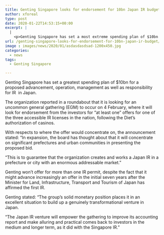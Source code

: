 ```yaml
---
title: Genting Singapore looks for endorsement for 10bn Japan IR budget
author: xforeal 
type: post
date: 2020-01-22T14:53:15+00:00
excerpt: |
  |
    <p>Genting Singapore has set a most extreme spending plan of $10bn for a proposed advancement, operation,&nbsp;management or potentially responsibility for IR&nbsp; in Japan </p>
url: /genting-singapore-looks-for-endorsement-for-10bn-japan-ir-budget/
image : images/news/2020/01/asdasdasdsad-1200x450.jpg
categories:
  - news
tags:
  - Genting Singapore

---
```

<span style="font-weight: 400;">Genting Singapore has set a greatest spending plan of $10bn for a proposed advancement, operation, </span><span style="font-weight: 400;">management as well as responsibility for IR  in Japan. </span>

<span style="font-weight: 400;">The organization reported in a roundabout that it is looking for an uncommon general gathering (EGM) to occur on 4 February, where it will look for endorsement from the investors for “at least one” offers for one of the three accessible IR licenses in the nation, following the Diet’s authorization of casinos.</span>

<span style="font-weight: 400;">With respects to where the offer would concentrate on, the announcement stated: “In expansion, the board has thought about that it will concentrate on significant prefectures and urban communities in presenting the proposed bid.</span>

<span style="font-weight: 400;">“This is to guarantee that the organization creates and works a Japan IR in a prefecture or city with an enormous addressable market.”</span>

<span style="font-weight: 400;">Genting won’t offer for more than one IR permit, despite the fact that it might advance increasingly an offer in the initial seven years after the Minister for Land, Infrastructure, Transport and Tourism of Japan has affirmed the first IR.</span>

<span style="font-weight: 400;">Genting stated: “The group’s solid monetary position places it in an excellent situation to build up a genuinely transformational venture in Japan. </span>

<span style="font-weight: 400;">“The Japan IR venture will empower the gathering to improve its accounting report and make alluring and practical comes back to investors in the medium and longer term, as it did with the Singapore IR.”</span>